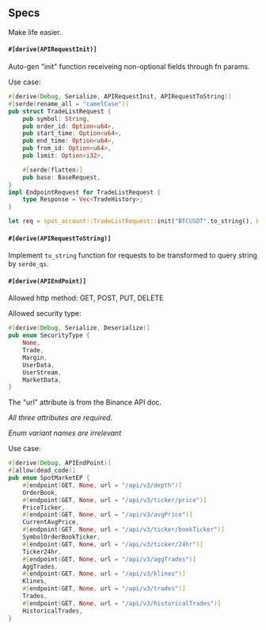 ## Specs

Make life easier.

#### `#[derive(APIRequestInit)]`

Auto-gen "init" function receiveing non-optional fields through fn params.

Use case:
``` rust
#[derive(Debug, Serialize, APIRequestInit, APIRequestToString)]
#[serde(rename_all = "camelCase")]
pub struct TradeListRequest {
    pub symbol: String,
    pub order_id: Option<u64>,
    pub start_time: Option<u64>,
    pub end_time: Option<u64>,
    pub from_id: Option<u64>,
    pub limit: Option<i32>,

    #[serde(flatten)]
    pub base: BaseRequest,
}
impl EndpointRequest for TradeListRequest {
    type Response = Vec<TradeHistory>;
}

let req = spot_account::TradeListRequest::init("BTCUSDT".to_string(), BaseRequest::init());
```

#### `#[derive(APIRequestToString)]`

Implement `to_string` function for requests to be transformed to query string by `serde_qs`.

#### `#[derive(APIEndPoint)]`

Allowed http method: GET, POST, PUT, DELETE

Allowed security type: 
``` rust
#[derive(Debug, Serialize, Deserialize)]
pub enum SecurityType {
    None,
    Trade,
    Margin,
    UserData,
    UserStream,
    MarketData,
}
```

The "url" attribute is from the Binance API doc.

*All three attributes are required*.

*Enum variant names are irrelevant*

Use case:
``` rust
#[derive(Debug, APIEndPoint)]
#[allow(dead_code)]
pub enum SpotMarketEP {
    #[endpoint(GET, None, url = "/api/v3/depth")]
    OrderBook,
    #[endpoint(GET, None, url = "/api/v3/ticker/price")]
    PriceTicker,
    #[endpoint(GET, None, url = "/api/v3/avgPrice")]
    CurrentAvgPrice,
    #[endpoint(GET, None, url = "/api/v3/ticker/bookTicker")]
    SymbolOrderBookTicker,
    #[endpoint(GET, None, url = "/api/v3/ticker/24hr")]
    Ticker24hr,
    #[endpoint(GET, None, url = "/api/v3/aggTrades")]
    AggTrades,
    #[endpoint(GET, None, url = "/api/v3/klines")]
    Klines,
    #[endpoint(GET, None, url = "/api/v3/trades")]
    Trades,
    #[endpoint(GET, None, url = "/api/v3/historicalTrades")]
    HistoricalTrades,
}
```
